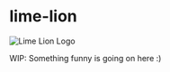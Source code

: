 # lime-lion
![Lime Lion Logo](https://raw.githubusercontent.com/lucid-lion/lime-lion/master/lime-lion.png)

WIP: Something funny is going on here :)
